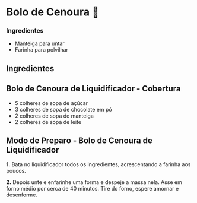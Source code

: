 # Bolo de Cenoura :cake:



### Ingredientes

- Manteiga para untar
- Farinha para polvilhar



## Ingredientes 

## Bolo de Cenoura de Liquidificador - Cobertura



- 5 colheres de sopa de açúcar
- 3 colheres de sopa de chocolate em pó
- 2 colheres de sopa de manteiga
- 2 colheres de sopa de leite



## Modo de Preparo - Bolo de Cenoura de Liquidificador

**1.** Bata no liquidificador todos os ingredientes, acrescentando a farinha aos poucos.

**2.** Depois unte e enfarinhe uma forma e despeje a massa nela. Asse em forno médio por cerca de 40 minutos. Tire do forno, espere amornar e desenforme.
